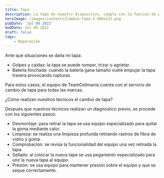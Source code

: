 ```yaml
---
title: Tapa
description: La tapa de nuestro dispositivo, cumple con la función de protección y estética, sin embargo, suele romperse muy fácilmente.
heroImage: /images/contents/Cambio-Tapa-2-300x212.png
pubDate: 'Jul 08 2022'
modDate: Jul 08 2022
draft: false
tags: 
    - Reparación
---
```


Ante qué situaciones se daña mi tapa:

- Golpes y caídas: la tapa se puede romper, trizar o agrietar.
- Batería hinchada: cuando la batería gana tamaño suele empujar la tapa trasera provocando rupturas.

Para estos casos, el equipo de TeamCellmania cuenta con el servicio de cambio de tapa para todas las marcas.

¿Cómo realizan nuestros técnicos el cambio de tapa?

Después que nuestros técnicos realizan un diagnóstico previo, se procede con los siguientes pasos:

- Desmontaje: para retirar la tapa se usa equipo especializado para quitar la goma mediante calor.
- Limpieza: se realiza una limpieza profunda retirando rastros de fibra de vidrio y goma.
- Comprobación: se revisa la funcionalidad del equipo una vez retirada la tapa.
- Sellado: al colocar la nueva tapa se usa pegamento especializado para unir la nueva tapa al equipo.
- Presión: se usa equipo para mantener presión sobre el equipo y que se seque correctamente.
